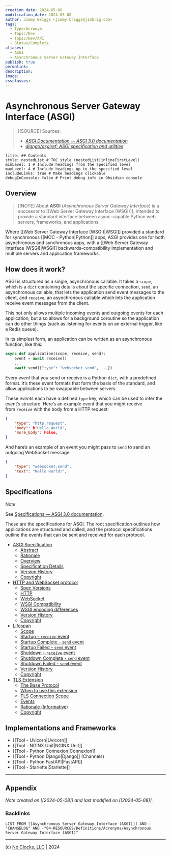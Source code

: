```yaml
---
creation_date: 2024-05-08
modification_date: 2024-05-08
author: Jimmy Briggs <jimmy.briggs@jimbrig.com>
tags:
  - Type/Acronym
  - Topic/Dev
  - Topic/Dev/API
  - Status/Complete
aliases:
  - ASGI
  - Asynchronous Server Gateway Interface
publish: true
permalink:
description:
image:
cssclasses:
---
```


# Asynchronous Server Gateway Interface (ASGI)

> [!SOURCE] Sources:
> - *[ASGI Documentation — ASGI 3.0 documentation](https://asgi.readthedocs.io/en/latest/)*
> - *[django/asgiref: ASGI specification and utilities](https://github.com/django/asgiref)*

```table-of-contents
title: ## Contents 
style: nestedList # TOC style (nestedList|inlineFirstLevel)
minLevel: 1 # Include headings from the specified level
maxLevel: 4 # Include headings up to the specified level
includeLinks: true # Make headings clickable
debugInConsole: false # Print debug info in Obsidian console
```

## Overview

> [!NOTE] About
> **ASGI** (*Asynchronous Server Gateway Interface*) is a successor to [[Web Server Gateway Interface (WSGI)]], intended to provide a standard interface between async-capable Python web servers, frameworks, and applications.

Where [[Web Server Gateway Interface (WSGI)|WSGI]] provided a standard for synchronous [[MOC - Python|Python]] apps, ASGI provides one for both asynchronous and synchronous apps, with a [[Web Server Gateway Interface (WSGI)|WSGI]] backwards-compatibility implementation and multiple servers and application frameworks.

## How does it work?

ASGI is structured as a single, asynchronous callable. It takes a `scope`, which is a `dict` containing details about the specific connection, `send`, an asynchronous callable, that lets the application send event messages to the client, and `receive`, an asynchronous callable which lets the application receive event messages from the client.

This not only allows multiple incoming events and outgoing events for each application, but also allows for a background coroutine so the application can do other things (such as listening for events on an external trigger, like a Redis queue).

In its simplest form, an application can be written as an asynchronous function, like this:

```python
async def application(scope, receive, send):
    event = await receive()
    ...
    await send({"type": "websocket.send", ...})
```

Every _event_ that you send or receive is a Python `dict`, with a predefined format. It’s these event formats that form the basis of the standard, and allow applications to be swappable between servers.

These _events_ each have a defined `type` key, which can be used to infer the event’s structure. Here’s an example event that you might receive from `receive` with the body from a HTTP request:

```json
{
    "type": "http.request",
    "body": b"Hello World",
    "more_body": False,
}
```

And here’s an example of an event you might pass to `send` to send an outgoing WebSocket message:

```json
{
    "type": "websocket.send",
    "text": "Hello world!",
}
```

## Specifications

> [!NOTE]
> See [Specifications — ASGI 3.0 documentation](https://asgi.readthedocs.io/en/latest/specs/index.html).

These are the specifications for ASGI. The root specification outlines how applications are structured and called, and the protocol specifications outline the events that can be sent and received for each protocol.

- [ASGI Specification](https://asgi.readthedocs.io/en/latest/specs/main.html)
    - [Abstract](https://asgi.readthedocs.io/en/latest/specs/main.html#abstract)
    - [Rationale](https://asgi.readthedocs.io/en/latest/specs/main.html#rationale)
    - [Overview](https://asgi.readthedocs.io/en/latest/specs/main.html#overview)
    - [Specification Details](https://asgi.readthedocs.io/en/latest/specs/main.html#specification-details)
    - [Version History](https://asgi.readthedocs.io/en/latest/specs/main.html#version-history)
    - [Copyright](https://asgi.readthedocs.io/en/latest/specs/main.html#copyright)
- [HTTP and WebSocket protocol](https://asgi.readthedocs.io/en/latest/specs/www.html)
    - [Spec Versions](https://asgi.readthedocs.io/en/latest/specs/www.html#spec-versions)
    - [HTTP](https://asgi.readthedocs.io/en/latest/specs/www.html#http)
    - [WebSocket](https://asgi.readthedocs.io/en/latest/specs/www.html#websocket)
    - [WSGI Compatibility](https://asgi.readthedocs.io/en/latest/specs/www.html#wsgi-compatibility)
    - [WSGI encoding differences](https://asgi.readthedocs.io/en/latest/specs/www.html#wsgi-encoding-differences)
    - [Version History](https://asgi.readthedocs.io/en/latest/specs/www.html#version-history)
    - [Copyright](https://asgi.readthedocs.io/en/latest/specs/www.html#copyright)
- [Lifespan](https://asgi.readthedocs.io/en/latest/specs/lifespan.html)
    - [Scope](https://asgi.readthedocs.io/en/latest/specs/lifespan.html#scope)
    - [Startup - `receive` event](https://asgi.readthedocs.io/en/latest/specs/lifespan.html#startup-receive-event)
    - [Startup Complete - `send` event](https://asgi.readthedocs.io/en/latest/specs/lifespan.html#startup-complete-send-event)
    - [Startup Failed - `send` event](https://asgi.readthedocs.io/en/latest/specs/lifespan.html#startup-failed-send-event)
    - [Shutdown - `receive` event](https://asgi.readthedocs.io/en/latest/specs/lifespan.html#shutdown-receive-event)
    - [Shutdown Complete - `send` event](https://asgi.readthedocs.io/en/latest/specs/lifespan.html#shutdown-complete-send-event)
    - [Shutdown Failed - `send` event](https://asgi.readthedocs.io/en/latest/specs/lifespan.html#shutdown-failed-send-event)
    - [Version History](https://asgi.readthedocs.io/en/latest/specs/lifespan.html#version-history)
    - [Copyright](https://asgi.readthedocs.io/en/latest/specs/lifespan.html#copyright)
- [TLS Extension](https://asgi.readthedocs.io/en/latest/specs/tls.html)
    - [The Base Protocol](https://asgi.readthedocs.io/en/latest/specs/tls.html#the-base-protocol)
    - [When to use this extension](https://asgi.readthedocs.io/en/latest/specs/tls.html#when-to-use-this-extension)
    - [TLS Connection Scope](https://asgi.readthedocs.io/en/latest/specs/tls.html#tls-connection-scope)
    - [Events](https://asgi.readthedocs.io/en/latest/specs/tls.html#events)
    - [Rationale (Informative)](https://asgi.readthedocs.io/en/latest/specs/tls.html#rationale-informative)
    - [Copyright](https://asgi.readthedocs.io/en/latest/specs/tls.html#copyright)

## Implementations and Frameworks

- [[Tool - Uvicorn|Uvicorn]]
- [[Tool - NGINX Unit|NGINX Unit]]
- [[Tool - Python Connexion|Connexion]]
- [[Tool - Python Django|Django]] (Channels)
- [[Tool - Python FastAPI|FastAPI]]
- [[Tool - Starlette|Starlette]]



***

## Appendix

*Note created on [[2024-05-08]] and last modified on [[2024-05-08]].*

### Backlinks

```dataview
LIST FROM [[Asynchronous Server Gateway Interface (ASGI)]] AND -"CHANGELOG" AND -"04-RESOURCES/Definitions/Acronyms/Asynchronous Server Gateway Interface (ASGI)"
```

***

(c) [No Clocks, LLC](https://github.com/noclocks) | 2024


